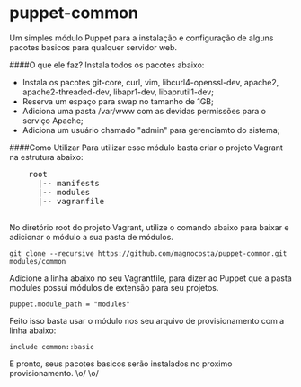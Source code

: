 puppet-common
============
Um simples módulo Puppet para a instalação e configuração de alguns pacotes basicos para qualquer servidor web.

####O que ele faz?
  Instala todos os pacotes abaixo:
  * Instala os pacotes git-core, curl, vim, libcurl4-openssl-dev, apache2, apache2-threaded-dev, libapr1-dev, libaprutil1-dev;
  * Reserva um espaço para swap no tamanho de 1GB;
  * Adiciona uma pasta /var/www com as devidas permissões para o serviço Apache;
  * Adiciona um usuário chamado "admin" para gerenciamto do sistema;
  
####Como Utilizar
  Para utilizar esse módulo basta criar o projeto Vagrant na estrutura abaixo:
  
  <pre>
    root
      |-- manifests
      |-- modules
      |-- vagranfile
  </pre>
  
  No diretório root do projeto Vagrant, utilize o comando abaixo para baixar e adicionar o módulo a sua pasta de módulos.
    
    git clone --recursive https://github.com/magnocosta/puppet-common.git modules/common
    
  Adicione a linha abaixo no seu Vagrantfile, para dizer ao Puppet que a pasta modules possui módulos de extensão para seu projetos.
    
    puppet.module_path = "modules"
    
  Feito isso basta usar o módulo nos seu arquivo de provisionamento com a linha abaixo:
  
    include common::basic
    
  E pronto, seus pacotes basicos serão instalados no proximo provisionamento.  \o/ \o/

